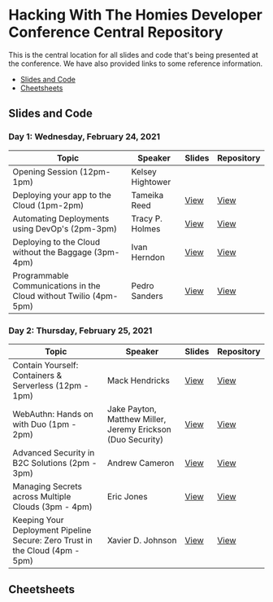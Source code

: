 # Hacking With The Homies Developer Conference Central Repository

This is the central location for all slides and code that's being presented at the conference.  We have also provided links to some reference information.

- [Slides and Code](#slidesandcode)
- [Cheetsheets](#cheetsheets)

## Slides and Code

### Day 1: Wednesday, February 24, 2021

| Topic | Speaker | Slides | Repository |
| ------- | ----- | -------| ---------- |
| Opening Session (12pm-1pm) | Kelsey Hightower | ||
| Deploying your app to the Cloud (1pm-2pm) | Tameika Reed |[View]() |[View]()|
| Automating Deployments using DevOp's (2pm-3pm) | Tracy P. Holmes| [View](https://docs.google.com/presentation/d/1UNqiNtaG0SBUQHh_b9s7LHAvXK_9Cg-7VXbyRD9aJrA/edit?ts=60333c03#slide=id.g7e92ecccc8_1_19)| [View](https://github.com/tracypholmes/terraform-k8s-demo)|
| Deploying to the Cloud without the Baggage (3pm-4pm)| Ivan Herndon|[View](https://docs.google.com/presentation/d/1TXB72B7Id2DeZNwi83eQm_2lbv9PXyDLVeinCdNP6Uc/edit#slide=id.g7e92ecccc8_1_19)|[View]( https://github.com/EmblemDevCo/Next-Netlify-Demo)|
| Programmable Communications in the Cloud without Twilio (4pm-5pm) | Pedro Sanders | [View](https://docs.google.com/presentation/d/1SVpLjhojMXxo19JkVemOYySF7lYscE6CN5iDno88QyQ/edit?usp=sharing)|[View](http://github.com/psanders/fonos101)|


### Day 2: Thursday, February 25, 2021

| Topic | Speaker | Slides | Repository |
| ------- | ----- | -------| ---------- |
| Contain Yourself: Containers & Serverless (12pm - 1pm)| Mack Hendricks | [View](https://docs.google.com/presentation/d/140pY54Ui9su7V5tj6SWtefjbQnkRhT0Hguv1TWbjqvA/edit?usp=sharing)|[View](https://github.com/mackhendricks/containersandserverless)|
| WebAuthn: Hands on with Duo (1pm - 2pm)| Jake Payton, Matthew Miller, Jeremy Erickson (Duo Security) | [View](https://docs.google.com/presentation/d/1n3xILDEO56sUfNGfbTOvWIpmWBZAdS2AjtuYxv9jwQU/edit?ts=602bec5f#slide=id.g7e92ecccc8_1_19)|[View](https://github.com/MasterKale/SimpleWebAuthn/)
| Advanced Security in B2C Solutions (2pm - 3pm) | Andrew Cameron | [View]()|[View]()|
| Managing Secrets across Multiple Clouds (3pm - 4pm) | Eric Jones | [View](https://docs.google.com/presentation/d/17rfHVCkox2vwmhPDF1Or3v0A8czNDR5fjfc8w2T-euI/)|[View]()|
| Keeping Your Deployment Pipeline Secure: Zero Trust in the Cloud (4pm - 5pm) | Xavier D. Johnson | [View]()|[View]()|

## Cheetsheets
